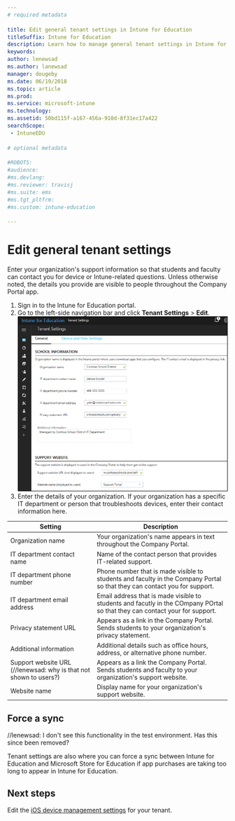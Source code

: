 ```yaml
---
# required metadata

title: Edit general tenant settings in Intune for Education
titleSuffix: Intune for Education
description: Learn how to manage general tenant settings in Intune for Education.
keywords:
author: lenewsad
ms.author: lanewsad
manager: dougeby
ms.date: 06/19/2018
ms.topic: article
ms.prod:
ms.service: microsoft-intune
ms.technology:
ms.assetid: 50bd115f-a167-456a-910d-8f31ec17a422
searchScope:
 - IntuneEDU

# optional metadata

#ROBOTS:
#audience:
#ms.devlang:
#ms.reviewer: travisj
#ms.suite: ems
#ms.tgt_pltfrm:
#ms.custom: intune-education

---
```


# Edit general tenant settings
Enter your organization's support information so that students and faculty can contact you for device or Intune-related questions. Unless otherwise noted, the details you provide are visible to people throughout the Company Portal app.

1. Sign in to the Intune for Education portal. 
2. Go to the left-side navigation bar and click **Tenant Settings** > **Edit**.![Screenshot of the "Tenant Settings" option in Intune for Education console showing school, support website, and other information. ](./media/tenant-001-settings-screen.png)
3. Enter the details of your organization. If your organization has a specific IT department or person that troubleshoots devices, enter their contact information here.

|Setting |Description  |
|---------|---------|
|Organization name     |  Your organization's name appears in text throughout the Company Portal.       |         |
|IT department contact name    | Name of the contact person that provides IT-related support.        |         
|IT department phone number   | Phone number that is made visible to students and faculty in the Company Portal so that they can contact you for support.        |        
|IT department email address     | Email address that is made visible to students and facutly in the COmpany POrtal so that they can contact your for support.        |        
|Privacy statement URL    |  Appears as a link in the Company Portal. Sends students to your organization's privacy statement.       |        
|Additional information     | Additional details such as office hours, address, or alternative phone number.        |   
|Support website URL (//lenewsad: why is that not shown to users?)   | Appears as a link the Company Portal. Sends students and faculty to your organization's support website.        |       
|Website name    | Display name for your organization's support website.        |        

## Force a sync
//lenewsad: I don't see this functionality in the test environment. Has this since been removed?

Tenant settings are also where you can force a sync between Intune for Education and Microsoft Store for Education if app purchases are taking too long to appear in Intune for Education.

## Next steps
Edit the [iOS device management settings](setup-ios-device-management.md) for your tenant.

